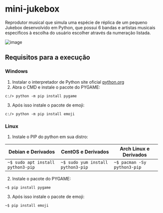 # mini-jukebox
 Reprodutor musical que simula uma espécie de réplica de um pequeno Jukebox desenvolvido em Python, que possui 6 bandas e artistas musicais especificos à escolha do usuário escolher através da numeração listada.
 
![image](https://user-images.githubusercontent.com/96631538/156636019-67e77d8a-86df-4f4e-868f-6e943e5d886d.png)

 ## Requisitos para a execução
 ### Windows
 1. Instalar o interpretador de Python site oficial [python.org](https://www.python.org/downloads/)
 1. Abra o CMD e instale o pacote do PYGAME:
  ```
  c:/> python -m pip install pygame
  ```
 3. Após isso instale o pacote de emoji:
  ```
  c:/> python -m pip install emoji
  ```
 ### Linux
 1. Instale o PIP do python em sua distro:
    
  Debian e Derivados | CentOS e Derivados | Arch Linux e Derivados |
  ---|---|---
  `~$ sudo apt install python3-pip`| `~$ sudo yum install python3-pip` | `~$ pacman -Sy python3-pip` |
  
 2. Instale o pacote do PYGAME:
  ```
  ~$ pip install pygame
  ```
 3. Após isso instale o pacote de emoji:
  ```
  ~$ pip install emoji
  ```
